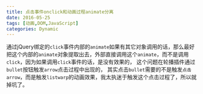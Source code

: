 ```yaml
---
title: 点击事件onclick和动画过程animate分离
date: 2016-05-25
tags: [动画,DOM,JavaScript]
categories: Dynamic
---
```


通过jQuery绑定的`click`事件内部的`animate`如果有其它对象调用的话，那么最好把这个内部的`animate`对象提取出去，外部直接调用这个`animate`，而不是调用`click`，因为如果调用`click`事件的话，是没有效果的，
这个问题在轮播插件通过`bullet`按钮触发`arrow`点击过程中出现的，
其实点击`bullet`需要的不是触发`点击arrow`，而是触发`listwarp`的动画效果，我太执迷于触发这个点击过程了，所以就掉坑了。
